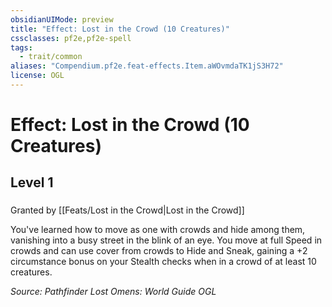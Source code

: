 ```yaml
---
obsidianUIMode: preview
title: "Effect: Lost in the Crowd (10 Creatures)"
cssclasses: pf2e,pf2e-spell
tags:
  - trait/common
aliases: "Compendium.pf2e.feat-effects.Item.aWOvmdaTK1jS3H72"
license: OGL
---
```

# Effect: Lost in the Crowd (10 Creatures)
## Level 1
### 






Granted by [[Feats/Lost in the Crowd|Lost in the Crowd]]

You've learned how to move as one with crowds and hide among them, vanishing into a busy street in the blink of an eye. You move at full Speed in crowds and can use cover from crowds to Hide and Sneak, gaining a +2 circumstance bonus on your Stealth checks when in a crowd of at least 10 creatures.

*Source: Pathfinder Lost Omens: World Guide*
*OGL*